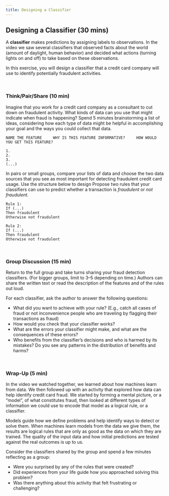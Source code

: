 ```yaml
---
title: Designing a Classifier
---
```


## Designing a Classifier (30 mins)

A **classifier** makes predictions by assigning labels to observations.  In the video we saw several classifiers that observed facts about the world (amount of daylight, human behavior) and decided what actions (turning lights on and off) to take based on these observations. 

In this exercise, you will design a classifier that a credit card company will use to identify potentially fraudulent activities. 

<br>

### Think/Pair/Share (10 min)

Imagine that you work for a credit card company as a consultant to cut down on fraudulent activity. What kinds of data can you use that might indicate when fraud is happening? Spend 5 minutes brainstorming a list of ideas, considering how each type of data might be helpful in accomplishing your goal and the ways you could collect that data. 

```
NAME THE FEATURE     WHY IS THIS FEATURE INFORMATIVE?     HOW WOULD YOU GET THIS FEATURE?

1.
2.
3.
(...)
```

In pairs or small groups, compare your lists of data and choose the two data sources that you see as most important for detecting fraudulent credit card usage. Use the structure below to design  Propose two rules that your classifiers can use to predict whether a transaction is *fraudulent* or *not fraudulent*.

```
Rule 1:  
If (...)
Then fraudulent
Otherwise not fraudulent

Rule 2:  
If (...)
Then fraudulent
Otherwise not fraudulent
```

<br>

### Group Discussion (15 min)

Return to the full group and take turns sharing your fraud detection classifiers. (For bigger groups, limit to 3–5 depending on time.) Authors can share the written text or read the description of the features and of the rules out loud. 

For each classifier, ask the author to answer the following questions:
* What did you want to achieve with your rule? (E.g., catch all cases of fraud or not inconvenience people who are traveling by flagging their transactions as fraud)
* How would you check that your classifier works?
* What are the errors your classifier might make, and what are the consequences of these errors? 
* Who benefits from the classifier’s decisions and who is harmed by its mistakes? Do you see any patterns in the distribution of benefits and harms?

<br>

### Wrap-Up (5 min)

In the video we watched together, we learned about how machines learn from data.  We then followed up with an activity that explored how data can help identify credit card fraud. We started by forming a mental picture, or a “model”, of what constitutes fraud, then looked at different types of information we could use to encode that model as a logical rule, or a classifier.  

Models guide how we define problems and help identify ways to detect or solve them. When machines learn models from the data we give them, the results are logical rules that are only as good as the data on which they are trained. The quality of the input data and how initial predictions are tested against the real outcomes is up to us.

Consider the classifiers shared by the group and spend a few minutes reflecting as a group:
* Were you surprised by any of the rules that were created?
* Did experiences from your life guide how you approached solving this problem? 
* Was there anything about this activity that felt frustrating or challenging?

